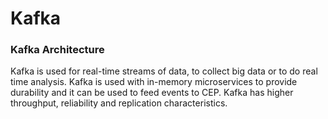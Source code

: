 # Kafka

### Kafka Architecture

Kafka is used for real-time streams of data, to collect big data or to do real time analysis.
Kafka is used with in-memory microservices to provide durability and it can be used to feed events to CEP.
Kafka has higher throughput, reliability and replication characteristics.